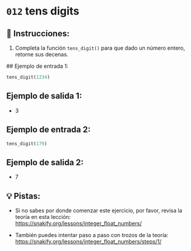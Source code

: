 # `012` tens digits

## 📝 Instrucciones:

1. Completa la función `tens_digit()` para que dado un número entero, retorne sus decenas.

## Ejemplo de entrada 1:

```py
tens_digit(1234)
```

## Ejemplo de salida 1:

+ 3

## Ejemplo de entrada 2:

```py
tens_digit(179)
```

## Ejemplo de salida 2:

+ 7

## 💡 Pistas:

+ Si no sabes por donde comenzar este ejercicio, por favor, revisa la teoría en esta lección: https://snakify.org/lessons/integer_float_numbers/

+ También puedes intentar paso a paso con trozos de la teoría: https://snakify.org/lessons/integer_float_numbers/steps/1/
